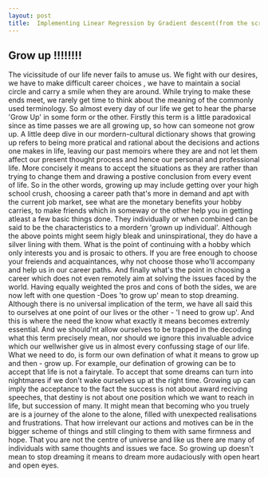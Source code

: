 ```yaml
---
layout: post
title:  Implementing Linear Regression by Gradient descent(from the scratch)
---
```


## Grow up !!!!!!!!

The vicissitude of our life never fails to amuse us. We fight with our desires, we have to make difficult career choices , we have to maintain a social circle and carry a smile when they are around. While trying to make these ends meet, we rarely get time to think about the meaning of the commonly used terminology. So almost every day of our life we get to hear the pharse 'Grow Up' in some form or the other. Firstly this term is a little paradoxical since as time passes we are all growing up, so how can someone not grow up. A little deep dive in our mordern-cultural dictionary shows that growing up refers to being more pratical and rational about the decisions and actions one makes in life, leaving our past memoirs where they are and not let them affect our present thought process and hence our personal and professional life. More concisely it means to accept the situations as they are rather than trying to change them and drawing a postive conclusion from every event of life.
So in the other words, growing up may include getting over your high school crush, choosing a career path that's more in demand and apt with the current job market, see what are the monetary benefits your hobby carries, to make friends which in someway or the other help you in getting atleast a few basic things done. They individually or when combined can be said to be the characteristics to a mordern 'grown up individual'.
Although the above points might seem higly bleak and uninspirational, they do have a silver lining with them. What is the point of continuing with a hobby which only interests you and is prosaic to others. If you are free enough to choose your freiends and acquaintances, why not choose those who'll accompany and help us in our career paths. And finally what's the point in choosing a career which does not even remotely aim at solving the issues faced by the world.
Having equally weighted the pros and cons of both the sides, we are now left with one question -Does 'to grow up' mean to stop dreaming. Although there is no universal implication of the term, we have all said this to ourselves at one point of our lives or the other - 'I need to grow up'. And this is where the need the know what exactly it means becomes extremly essential.
And we should'nt allow ourselves to be trapped in the decoding what this term precisely mean, nor should we ignore this invaluable advice which our wellwisher give us in almost every confussing stage of our life. What we need to do, is form our own defination of what it means to grow up and then - grow up.
For example, our defination of growing can be to accept that life is not a fairytale. To accept that some dreams can turn into nightmares if we don't wake ourselves up at the right time. Growing up can imply the acceptance to the fact the success is not about award reciving speeches, that destiny is not about one position which we want to reach in life, but succession of many. It might mean that becoming who you truely are is a journey of the alone to the alone, filled with unexpected realisations and frustrations. That how irrelevant our actions and motives can be in the bigger scheme of things and still clinging to them with same firmness and hope. That you are not the centre of universe and like us there are many of individuals with same thoughts and issues we face.
So growing up doesn't mean to stop dreaming it means to dream more audaciously with open heart and open eyes.
